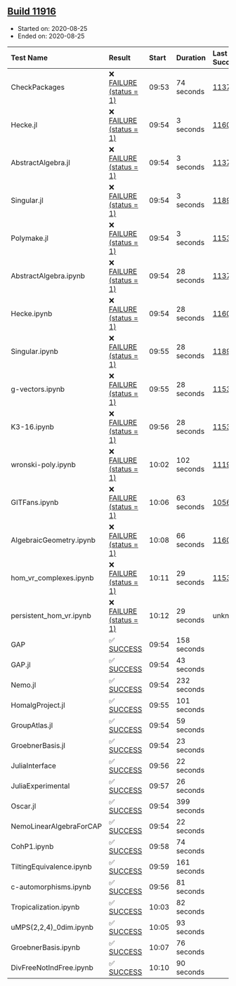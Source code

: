 ## [Build 11916](https://oscarci.mathematik.uni-kl.de/job/oscar/11916/)

* Started on: 2020-08-25
* Ended on: 2020-08-25

| Test Name    | Result | Start | Duration | Last Success | First Failure |
|:-------------|:-------|:------|:---------|:-------------|:--------------|
| CheckPackages | ❌ [FAILURE (status = 1)](https://oscarci.mathematik.uni-kl.de/job/oscar/11916/artifact/logs/build-11916/CheckPackages.log) | 09:53 | 74 seconds | [11376](https://oscarci.mathematik.uni-kl.de/job/oscar/11376/) | [11377](https://oscarci.mathematik.uni-kl.de/job/oscar/11377/) |
| Hecke.jl | ❌ [FAILURE (status = 1)](https://oscarci.mathematik.uni-kl.de/job/oscar/11916/artifact/logs/build-11916/Hecke.jl.log) | 09:54 | 3 seconds | [11602](https://oscarci.mathematik.uni-kl.de/job/oscar/11602/) | [11603](https://oscarci.mathematik.uni-kl.de/job/oscar/11603/) |
| AbstractAlgebra.jl | ❌ [FAILURE (status = 1)](https://oscarci.mathematik.uni-kl.de/job/oscar/11916/artifact/logs/build-11916/AbstractAlgebra.jl.log) | 09:54 | 3 seconds | [11376](https://oscarci.mathematik.uni-kl.de/job/oscar/11376/) | [11377](https://oscarci.mathematik.uni-kl.de/job/oscar/11377/) |
| Singular.jl | ❌ [FAILURE (status = 1)](https://oscarci.mathematik.uni-kl.de/job/oscar/11916/artifact/logs/build-11916/Singular.jl.log) | 09:54 | 3 seconds | [11893](https://oscarci.mathematik.uni-kl.de/job/oscar/11893/) | [11894](https://oscarci.mathematik.uni-kl.de/job/oscar/11894/) |
| Polymake.jl | ❌ [FAILURE (status = 1)](https://oscarci.mathematik.uni-kl.de/job/oscar/11916/artifact/logs/build-11916/Polymake.jl.log) | 09:54 | 3 seconds | [11532](https://oscarci.mathematik.uni-kl.de/job/oscar/11532/) | [11533](https://oscarci.mathematik.uni-kl.de/job/oscar/11533/) |
| AbstractAlgebra.ipynb | ❌ [FAILURE (status = 1)](https://oscarci.mathematik.uni-kl.de/job/oscar/11916/artifact/logs/build-11916/AbstractAlgebra.ipynb.log) | 09:54 | 28 seconds | [11376](https://oscarci.mathematik.uni-kl.de/job/oscar/11376/) | [11377](https://oscarci.mathematik.uni-kl.de/job/oscar/11377/) |
| Hecke.ipynb | ❌ [FAILURE (status = 1)](https://oscarci.mathematik.uni-kl.de/job/oscar/11916/artifact/logs/build-11916/Hecke.ipynb.log) | 09:54 | 28 seconds | [11602](https://oscarci.mathematik.uni-kl.de/job/oscar/11602/) | [11603](https://oscarci.mathematik.uni-kl.de/job/oscar/11603/) |
| Singular.ipynb | ❌ [FAILURE (status = 1)](https://oscarci.mathematik.uni-kl.de/job/oscar/11916/artifact/logs/build-11916/Singular.ipynb.log) | 09:55 | 28 seconds | [11893](https://oscarci.mathematik.uni-kl.de/job/oscar/11893/) | [11894](https://oscarci.mathematik.uni-kl.de/job/oscar/11894/) |
| g-vectors.ipynb | ❌ [FAILURE (status = 1)](https://oscarci.mathematik.uni-kl.de/job/oscar/11916/artifact/logs/build-11916/g-vectors.ipynb.log) | 09:55 | 28 seconds | [11532](https://oscarci.mathematik.uni-kl.de/job/oscar/11532/) | [11533](https://oscarci.mathematik.uni-kl.de/job/oscar/11533/) |
| K3-16.ipynb | ❌ [FAILURE (status = 1)](https://oscarci.mathematik.uni-kl.de/job/oscar/11916/artifact/logs/build-11916/K3-16.ipynb.log) | 09:56 | 28 seconds | [11532](https://oscarci.mathematik.uni-kl.de/job/oscar/11532/) | [11533](https://oscarci.mathematik.uni-kl.de/job/oscar/11533/) |
| wronski-poly.ipynb | ❌ [FAILURE (status = 1)](https://oscarci.mathematik.uni-kl.de/job/oscar/11916/artifact/logs/build-11916/wronski-poly.ipynb.log) | 10:02 | 102 seconds | [11192](https://oscarci.mathematik.uni-kl.de/job/oscar/11192/) | [11193](https://oscarci.mathematik.uni-kl.de/job/oscar/11193/) |
| GITFans.ipynb | ❌ [FAILURE (status = 1)](https://oscarci.mathematik.uni-kl.de/job/oscar/11916/artifact/logs/build-11916/GITFans.ipynb.log) | 10:06 | 63 seconds | [10566](https://oscarci.mathematik.uni-kl.de/job/oscar/10566/) | [10567](https://oscarci.mathematik.uni-kl.de/job/oscar/10567/) |
| AlgebraicGeometry.ipynb | ❌ [FAILURE (status = 1)](https://oscarci.mathematik.uni-kl.de/job/oscar/11916/artifact/logs/build-11916/AlgebraicGeometry.ipynb.log) | 10:08 | 66 seconds | [11602](https://oscarci.mathematik.uni-kl.de/job/oscar/11602/) | [11603](https://oscarci.mathematik.uni-kl.de/job/oscar/11603/) |
| hom_vr_complexes.ipynb | ❌ [FAILURE (status = 1)](https://oscarci.mathematik.uni-kl.de/job/oscar/11916/artifact/logs/build-11916/hom_vr_complexes.ipynb.log) | 10:11 | 29 seconds | [11532](https://oscarci.mathematik.uni-kl.de/job/oscar/11532/) | [11533](https://oscarci.mathematik.uni-kl.de/job/oscar/11533/) |
| persistent_hom_vr.ipynb | ❌ [FAILURE (status = 1)](https://oscarci.mathematik.uni-kl.de/job/oscar/11916/artifact/logs/build-11916/persistent_hom_vr.ipynb.log) | 10:12 | 29 seconds | unknown | unknown |
| GAP | ✅ [SUCCESS](https://oscarci.mathematik.uni-kl.de/job/oscar/11916/artifact/logs/build-11916/GAP.log) | 09:54 | 158 seconds |  |  |
| GAP.jl | ✅ [SUCCESS](https://oscarci.mathematik.uni-kl.de/job/oscar/11916/artifact/logs/build-11916/GAP.jl.log) | 09:54 | 43 seconds |  |  |
| Nemo.jl | ✅ [SUCCESS](https://oscarci.mathematik.uni-kl.de/job/oscar/11916/artifact/logs/build-11916/Nemo.jl.log) | 09:54 | 232 seconds |  |  |
| HomalgProject.jl | ✅ [SUCCESS](https://oscarci.mathematik.uni-kl.de/job/oscar/11916/artifact/logs/build-11916/HomalgProject.jl.log) | 09:55 | 101 seconds |  |  |
| GroupAtlas.jl | ✅ [SUCCESS](https://oscarci.mathematik.uni-kl.de/job/oscar/11916/artifact/logs/build-11916/GroupAtlas.jl.log) | 09:54 | 59 seconds |  |  |
| GroebnerBasis.jl | ✅ [SUCCESS](https://oscarci.mathematik.uni-kl.de/job/oscar/11916/artifact/logs/build-11916/GroebnerBasis.jl.log) | 09:54 | 23 seconds |  |  |
| JuliaInterface | ✅ [SUCCESS](https://oscarci.mathematik.uni-kl.de/job/oscar/11916/artifact/logs/build-11916/JuliaInterface.log) | 09:56 | 22 seconds |  |  |
| JuliaExperimental | ✅ [SUCCESS](https://oscarci.mathematik.uni-kl.de/job/oscar/11916/artifact/logs/build-11916/JuliaExperimental.log) | 09:57 | 26 seconds |  |  |
| Oscar.jl | ✅ [SUCCESS](https://oscarci.mathematik.uni-kl.de/job/oscar/11916/artifact/logs/build-11916/Oscar.jl.log) | 09:54 | 399 seconds |  |  |
| NemoLinearAlgebraForCAP | ✅ [SUCCESS](https://oscarci.mathematik.uni-kl.de/job/oscar/11916/artifact/logs/build-11916/NemoLinearAlgebraForCAP.log) | 09:54 | 22 seconds |  |  |
| CohP1.ipynb | ✅ [SUCCESS](https://oscarci.mathematik.uni-kl.de/job/oscar/11916/artifact/logs/build-11916/CohP1.ipynb.log) | 09:58 | 74 seconds |  |  |
| TiltingEquivalence.ipynb | ✅ [SUCCESS](https://oscarci.mathematik.uni-kl.de/job/oscar/11916/artifact/logs/build-11916/TiltingEquivalence.ipynb.log) | 09:59 | 161 seconds |  |  |
| c-automorphisms.ipynb | ✅ [SUCCESS](https://oscarci.mathematik.uni-kl.de/job/oscar/11916/artifact/logs/build-11916/c-automorphisms.ipynb.log) | 09:56 | 81 seconds |  |  |
| Tropicalization.ipynb | ✅ [SUCCESS](https://oscarci.mathematik.uni-kl.de/job/oscar/11916/artifact/logs/build-11916/Tropicalization.ipynb.log) | 10:03 | 82 seconds |  |  |
| uMPS(2,2,4)_0dim.ipynb | ✅ [SUCCESS](https://oscarci.mathematik.uni-kl.de/job/oscar/11916/artifact/logs/build-11916/uMPS-2-2-4-_0dim.ipynb.log) | 10:05 | 93 seconds |  |  |
| GroebnerBasis.ipynb | ✅ [SUCCESS](https://oscarci.mathematik.uni-kl.de/job/oscar/11916/artifact/logs/build-11916/GroebnerBasis.ipynb.log) | 10:07 | 76 seconds |  |  |
| DivFreeNotIndFree.ipynb | ✅ [SUCCESS](https://oscarci.mathematik.uni-kl.de/job/oscar/11916/artifact/logs/build-11916/DivFreeNotIndFree.ipynb.log) | 10:10 | 90 seconds |  |  |
